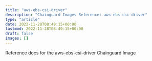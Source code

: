 ```yaml
---
title: "aws-ebs-csi-driver"
description: "Chainguard Images Reference: aws-ebs-csi-driver"
type: "article"
date: 2022-11-28T08:49:15+00:00
lastmod: 2022-11-28T08:49:15+00:00
draft: false
images: []
---
```


Reference docs for the aws-ebs-csi-driver Chainguard Image
